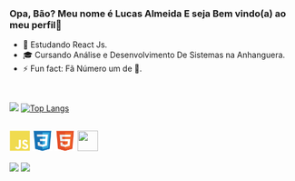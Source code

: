 ### Opa, Bão? Meu nome é Lucas Almeida E seja Bem vindo(a) ao meu perfil👋


- 🌱 Estudando React Js.
- 🎓 Cursando Análise e Desenvolvimento De Sistemas na Anhanguera.
- ⚡ Fun fact: Fã Número um de 🥔.
<br/>


[![](https://github-readme-stats.vercel.app/api?username=AlmasBrightSky&show_icons=true&theme=tokyonight&rank_icon=github)](https://github.com/AlmasBrightSky/github-readme-stats#)
[![Top Langs](https://github-readme-stats.vercel.app/api/top-langs/?username=AlmasBrightSky&layout=compact&theme=tokyonight)](https://github.com/AlmasBrightSky/github-readme-stats)

<br/>

<div> 
  <img width="36px" height="36px" src="https://raw.githubusercontent.com/devicons/devicon/master/icons/javascript/javascript-plain.svg"/>
  <img width="36px" height="36px" src="https://raw.githubusercontent.com/devicons/devicon/master/icons/css3/css3-original.svg"/>
  <img width="36px" height="36px" src="https://raw.githubusercontent.com/devicons/devicon/master/icons/html5/html5-original.svg"/>
  <img width="36px" height="36px" src="https://camo.githubusercontent.com/73ab9b9d0048d8a4b1110c1643d6b717b52ba97641dc5fe160191afe034187a4/68747470733a2f2f696d672e69636f6e73382e636f6d2f756c74726176696f6c65742f34302f3030303030302f72656163742d2d76322e706e67"/>

</div>

<br/>

<div>
  <a href" "><img src="https://img.shields.io/badge/Discord-7289DA?style=for-the-badge&logo=discord&logoColor=white" target="_blank"/></a>
  <a href"https://www.linkedin.com/in/lucas-almeida-52b64522b"><img src="https://img.shields.io/badge/LinkedIn-0077B5?style=for-the-badge&logo=linkedin&logoColor=white" target="_blank"/></a>
</div>

